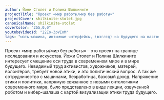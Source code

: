 ```yaml
---
author: Йожи Столет и Полина Шилкините
projectTitle: "Проект «мир работы/мир без работы»"
projectCover: shilkinite-stolet.jpg
canonicalName: shilkinite-stolet
coverColor: "255,0,0"
youtubeVideoId: "22Eo-3pVIoM"
tags: "мать-машина, интимные интерфейсы, (взгляд) из будущего на настоящее, киберфеминизм, цифровой пролетариат, ИПОХ: Идеальное письмо отказа художнику, extensions, санаторий, саморазрушающиеся структуры, спекулятивный синтез, язык и зубы креативности, ПВТ"
---
```


Проект «мир работы/мир без работы» – это проект на границе исследования и искусства. Йожи Столет и Полина Шилкините интересует смещение оси труда в современном мире и в мире будущего. Невидимый труд активистов, художников, матерей, волонтёров, требует новой этики, и это политический вопрос. А так же сотрудничество с машинами, безработица, базовый доход. Напряжение этики и политики, напрямую связанное с новыми онтологиями современного мира, было представлено в виде лекции, озвученной роботом и кибер-шалаша с картой визуализации этики труда будущего.
